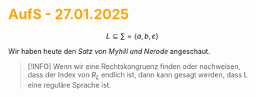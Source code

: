 # <font color = "orange">AufS - 27.01.2025</font>
$$L\subseteq\sum=\{a,b,\varepsilon\}$$

Wir haben heute den *Satz von Myhill und Nerode* angeschaut. 
>[!INFO] 
>Wenn wir eine Rechtskongruenz finden oder nachweisen, dass der Index von $R_L$ endlich ist, dann kann gesagt werden, dass L eine reguläre Sprache ist.